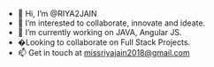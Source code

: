 - 👋 Hi, I’m @RIYA2JAIN
- 👀 I’m interested to collaborate, innovate and ideate.
- 🌱 I’m currently working on JAVA, Angular JS.
- �Looking to collaborate on Full Stack Projects.
- 📫 Get in touch at missriyajain2018@gmail.com

<!---
RIYA2JAIN/RIYA2JAIN is a ✨ special ✨ repository because its `README.md` (this file) appears on your GitHub profile.
You can click the Preview link to take a look at your changes.
--->
